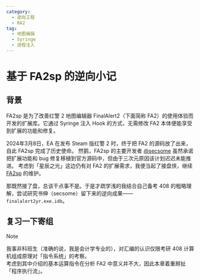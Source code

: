 ```yaml
---
category:
  - 逆向工程
  - RA2
tag:
  - 地图编辑
  - Syringe
  - 进程注入
---
```


# 基于 FA2sp 的逆向小记

## 背景

FA2sp 是为了改善红警 2 地图编辑器 FinalAlert2（下面简称 FA2）的使用体验而开发的扩展库。它通过 Syringe 注入 Hook 的方式，无需修改 FA2 本体便能享受到扩展的功能和修复。

2024年3月8日，EA 在发布 Steam 版红警 2 时，终于把 FA2 的源码放了出来，自此 FA2sp 完成了历史使命。
然鹅，FA2sp 的主要开发者 [@secsome](https://github.com/secsome) 虽然承诺把扩展功能和 bug 修复移植到官方源码中，但由于三次元原因该计划迟迟未能推进。
考虑到「星辰之光」这边仍有对 FA2 的扩展需求，我便当起了接盘侠，继续 [FA2sp](https://github.com/ClLab-YR/FA2sp) 的维护。

那既然接了盘，总该干点事不是。于是才疏学浅的我结合自己备考 408 的粗略理解，尝试研究书伸（secsome）留下来的逆向成果——`finalalert2yr.exe.idb`。

## 复习一下寄组

> [!note]
> 我事非科班生（准确的说，我是会计学专业的），对汇编的认识仅限考研 408 计算机组成原理对「指令系统」的考察。  
> 考虑到其中介绍的基本运算指令在分析 FA2 中意义并不大，因此本章着重掰扯「程序执行流」。
